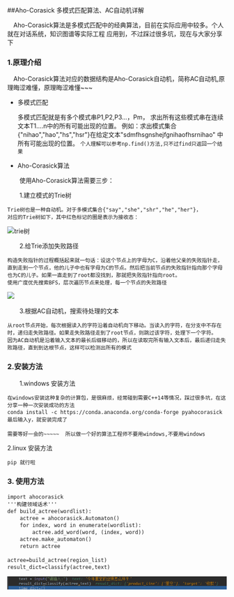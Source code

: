 ##Aho-Corasick 多模式匹配算法、AC自动机详解

&ensp;&ensp;Aho-Corasick算法是多模式匹配中的经典算法，目前在实际应用中较多。个人就在对话系统，知识图谱等实际工程
应用到，不过踩过很多坑，现在与大家分享下

### 1.原理介绍
&ensp;&ensp;Aho-Corasick算法对应的数据结构是Aho-Corasick自动机，简称AC自动机,原理晦涩难懂，原理晦涩难懂~~~

- 多模式匹配

  多模式匹配就是有多个模式串P1,P2,P3...，Pm，
求出所有这些模式串在连续文本T1....n中的所有可能出现的位置。
例如：求出模式集合{"nihao","hao","hs","hsr"}在给定文本"sdmfhsgnshejfgnihaofhsrnihao"
中所有可能出现的位置。
``个人理解可以参考np.find()方法,只不过find只返回一个结果``
- Aho-Corasick算法

　　使用Aho-Corasick算法需要三步：

　　1.建立模式的Trie树

    Trie树也是一种自动机。对于多模式集合{"say","she","shr","he","her"}，
    对应的Trie树如下，其中红色标记的圈是表示为接收态：

![trie树](https://images0.cnblogs.com/blog/466768/201311/20142042-7e12ab062d514f9798f679becfb91914.jpg)

　　2.给Trie添加失败路径

    构造失败指针的过程概括起来就一句话：设这个节点上的字母为C，沿着他父亲的失败指针走，直到走到一个节点，他的儿子中也有字母为C的节点。然后把当前节点的失败指针指向那个字母也为C的儿子。如果一直走到了root都没找到，那就把失败指针指向root。
    使用广度优先搜索BFS，层次遍历节点来处理，每一个节点的失败路径

![](https://images0.cnblogs.com/blog/466768/201311/20142122-959c9e41d1e94d55b36060275d2ce7db.jpg)

　　3.根据AC自动机，搜索待处理的文本

    从root节点开始，每次根据读入的字符沿着自动机向下移动。当读入的字符，在分支中不存在时，递归走失败路径。如果走失败路径走到了root节点，则跳过该字符，处理下一个字符。
    因为AC自动机是沿着输入文本的最长后缀移动的，所以在读取完所有输入文本后，最后递归走失败路径，直到到达根节点，这样可以检测出所有的模式

### 2.安装方法

　　1.windows 安装方法

    在windows安装这种复杂的计算包，是很麻烦，经常碰到需要C++14等情况，踩过很多坑，在这分享一种一次安装成功的方法
    conda install -c https://conda.anaconda.org/conda-forge pyahocorasick
    最后输入y，就安装完成了
    
    需要等好一会的~~~~~  所以做一个好的算法工程师不要用windows,不要用windows
    
   2.linux 安装方法
    
    pip 就行啦    
    
### 3. 使用方法
```
import ahocorasick
'''构建领域话术'''
def build_actree(wordlist):
    actree = ahocorasick.Automaton()
    for index, word in enumerate(wordlist):
        actree.add_word(word, (index, word))
    actree.make_automaton()
    return actree

actree=build_actree(region_list)
result_dict=classify(actree,text)
```
![使用方法](2.PNG)





    


